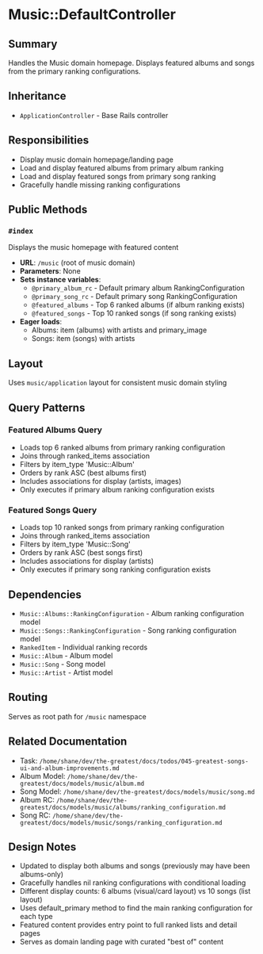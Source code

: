 # Music::DefaultController

## Summary
Handles the Music domain homepage. Displays featured albums and songs from the primary ranking configurations.

## Inheritance
- `ApplicationController` - Base Rails controller

## Responsibilities
- Display music domain homepage/landing page
- Load and display featured albums from primary album ranking
- Load and display featured songs from primary song ranking
- Gracefully handle missing ranking configurations

## Public Methods

### `#index`
Displays the music homepage with featured content
- **URL**: `/music` (root of music domain)
- **Parameters**: None
- **Sets instance variables**:
  - `@primary_album_rc` - Default primary album RankingConfiguration
  - `@primary_song_rc` - Default primary song RankingConfiguration
  - `@featured_albums` - Top 6 ranked albums (if album ranking exists)
  - `@featured_songs` - Top 10 ranked songs (if song ranking exists)
- **Eager loads**:
  - Albums: item (albums) with artists and primary_image
  - Songs: item (songs) with artists

## Layout
Uses `music/application` layout for consistent music domain styling

## Query Patterns

### Featured Albums Query
- Loads top 6 ranked albums from primary ranking configuration
- Joins through ranked_items association
- Filters by item_type 'Music::Album'
- Orders by rank ASC (best albums first)
- Includes associations for display (artists, images)
- Only executes if primary album ranking configuration exists

### Featured Songs Query
- Loads top 10 ranked songs from primary ranking configuration
- Joins through ranked_items association
- Filters by item_type 'Music::Song'
- Orders by rank ASC (best songs first)
- Includes associations for display (artists)
- Only executes if primary song ranking configuration exists

## Dependencies
- `Music::Albums::RankingConfiguration` - Album ranking configuration model
- `Music::Songs::RankingConfiguration` - Song ranking configuration model
- `RankedItem` - Individual ranking records
- `Music::Album` - Album model
- `Music::Song` - Song model
- `Music::Artist` - Artist model

## Routing
Serves as root path for `/music` namespace

## Related Documentation
- Task: `/home/shane/dev/the-greatest/docs/todos/045-greatest-songs-ui-and-album-improvements.md`
- Album Model: `/home/shane/dev/the-greatest/docs/models/music/album.md`
- Song Model: `/home/shane/dev/the-greatest/docs/models/music/song.md`
- Album RC: `/home/shane/dev/the-greatest/docs/models/music/albums/ranking_configuration.md`
- Song RC: `/home/shane/dev/the-greatest/docs/models/music/songs/ranking_configuration.md`

## Design Notes
- Updated to display both albums and songs (previously may have been albums-only)
- Gracefully handles nil ranking configurations with conditional loading
- Different display counts: 6 albums (visual/card layout) vs 10 songs (list layout)
- Uses default_primary method to find the main ranking configuration for each type
- Featured content provides entry point to full ranked lists and detail pages
- Serves as domain landing page with curated "best of" content
